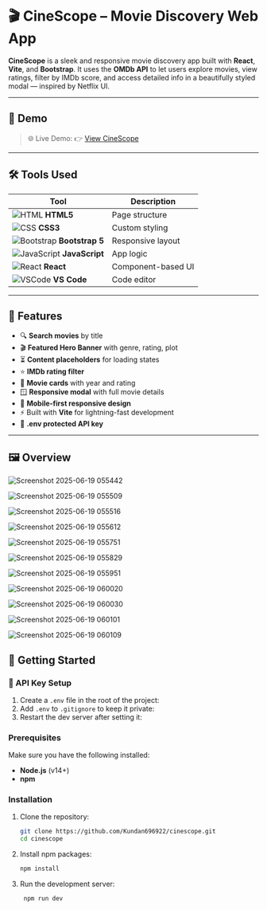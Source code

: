 # 🎬 CineScope – Movie Discovery Web App

**CineScope** is a sleek and responsive movie discovery app built with **React**, **Vite**, and **Bootstrap**. It uses the **OMDb API** to let users explore movies, view ratings, filter by IMDb score, and access detailed info in a beautifully styled modal — inspired by Netflix UI.

---

## 🚀 Demo

> 🌐 Live Demo: 👉 [View CineScope](https://cinescope23.netlify.app/)

---

## 🛠️ Tools Used

| Tool | Description |
|------|-------------|
| ![HTML](https://img.icons8.com/color/24/html-5.png) **HTML5** | Page structure |
| ![CSS](https://img.icons8.com/color/24/css3.png) **CSS3** | Custom styling |
| ![Bootstrap](https://img.icons8.com/color/24/bootstrap.png) **Bootstrap 5** | Responsive layout |
| ![JavaScript](https://img.icons8.com/color/24/javascript--v1.png) **JavaScript** | App logic |
| ![React](https://img.icons8.com/color/24/react-native.png) **React** | Component-based UI |
| ![VSCode](https://img.icons8.com/color/24/visual-studio-code-2019.png) **VS Code** | Code editor |

---

## 🌟 Features

- 🔍 **Search movies** by title
- 🎬 **Featured Hero Banner** with genre, rating, plot
- ⏳ **Content placeholders** for loading states
- ⭐ **IMDb rating filter**
- 🧾 **Movie cards** with year and rating
- 🪟 **Responsive modal** with full movie details
- 📱 **Mobile-first responsive design**
- ⚡ Built with **Vite** for lightning-fast development
- 🔐 **.env protected API key**

---

## 🖼️ Overview 

![Screenshot 2025-06-19 055442](https://github.com/user-attachments/assets/a15b7902-b3be-4553-81d8-9951e7846b0d)

![Screenshot 2025-06-19 055509](https://github.com/user-attachments/assets/be973d90-dcbb-4f7e-9c03-628a7f3eb41d)

![Screenshot 2025-06-19 055516](https://github.com/user-attachments/assets/c02e8797-1fcb-4e8c-a006-573d4621e54c)

![Screenshot 2025-06-19 055612](https://github.com/user-attachments/assets/ca8c5924-6811-43a6-b73d-975862af9476)

![Screenshot 2025-06-19 055751](https://github.com/user-attachments/assets/08dbfb9d-a382-4bee-a014-28d85e8b3bf6)

![Screenshot 2025-06-19 055829](https://github.com/user-attachments/assets/dbaad952-fbde-4f47-82bb-405f5da288cc)

![Screenshot 2025-06-19 055951](https://github.com/user-attachments/assets/d5738e92-2e50-4ba7-9873-4d42c67b54ea)

![Screenshot 2025-06-19 060020](https://github.com/user-attachments/assets/f77be201-d693-43fb-811a-deda5d5c28a3)

![Screenshot 2025-06-19 060030](https://github.com/user-attachments/assets/63f6c908-acc7-4073-bc9b-37ad2d632be2)

![Screenshot 2025-06-19 060101](https://github.com/user-attachments/assets/0f1fc8f0-7453-41d1-a9ca-aba5963868e6)

![Screenshot 2025-06-19 060109](https://github.com/user-attachments/assets/23fb2507-e35f-4406-996b-6ae695bc0b4a)

## 🚀 Getting Started

### 🔐 API Key Setup

1. Create a `.env` file in the root of the project:
2. Add `.env` to `.gitignore` to keep it private:
3. Restart the dev server after setting it:

### Prerequisites

Make sure you have the following installed:
- **Node.js** (v14+)
- **npm**

### Installation

1. Clone the repository:
   ```bash
   git clone https://github.com/Kundan696922/cinescope.git
   cd cinescope
   
2. Install npm packages:
   ```bash
   npm install

3. Run the development server:
   ```bash
    npm run dev
